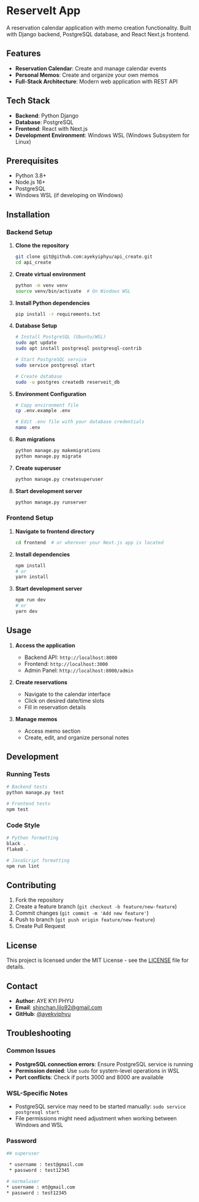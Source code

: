 # ReserveIt App

A reservation calendar application with memo creation functionality. Built with Django backend, PostgreSQL database, and React Next.js frontend.

## Features

- **Reservation Calendar**: Create and manage calendar events
- **Personal Memos**: Create and organize your own memos
- **Full-Stack Architecture**: Modern web application with REST API

## Tech Stack

- **Backend**: Python Django
- **Database**: PostgreSQL
- **Frontend**: React with Next.js
- **Development Environment**: Windows WSL (Windows Subsystem for Linux)

## Prerequisites

- Python 3.8+
- Node.js 16+
- PostgreSQL
- Windows WSL (if developing on Windows)

## Installation

### Backend Setup

1. **Clone the repository**
   ```bash
   git clone git@github.com:ayekyiphyu/api_create.git
   cd api_create
   ```

2. **Create virtual environment**
   ```bash
   python -m venv venv
   source venv/bin/activate  # On Windows WSL
   ```

3. **Install Python dependencies**
   ```bash
   pip install -r requirements.txt
   ```

4. **Database Setup**
   ```bash
   # Install PostgreSQL (Ubuntu/WSL)
   sudo apt update
   sudo apt install postgresql postgresql-contrib

   # Start PostgreSQL service
   sudo service postgresql start

   # Create database
   sudo -u postgres createdb reserveit_db
   ```

5. **Environment Configuration**
   ```bash
   # Copy environment file
   cp .env.example .env

   # Edit .env file with your database credentials
   nano .env
   ```

6. **Run migrations**
   ```bash
   python manage.py makemigrations
   python manage.py migrate
   ```

7. **Create superuser**
   ```bash
   python manage.py createsuperuser
   ```

8. **Start development server**
   ```bash
   python manage.py runserver
   ```

### Frontend Setup

1. **Navigate to frontend directory**
   ```bash
   cd frontend  # or wherever your Next.js app is located
   ```

2. **Install dependencies**
   ```bash
   npm install
   # or
   yarn install
   ```

3. **Start development server**
   ```bash
   npm run dev
   # or
   yarn dev
   ```

## Usage

1. **Access the application**
   - Backend API: `http://localhost:8000`
   - Frontend: `http://localhost:3000`
   - Admin Panel: `http://localhost:8000/admin`

2. **Create reservations**
   - Navigate to the calendar interface
   - Click on desired date/time slots
   - Fill in reservation details

3. **Manage memos**
   - Access memo section
   - Create, edit, and organize personal notes

## Development

### Running Tests
```bash
# Backend tests
python manage.py test

# Frontend tests
npm test
```

### Code Style
```bash
# Python formatting
black .
flake8 .

# JavaScript formatting
npm run lint
```

## Contributing

1. Fork the repository
2. Create a feature branch (`git checkout -b feature/new-feature`)
3. Commit changes (`git commit -m 'Add new feature'`)
4. Push to branch (`git push origin feature/new-feature`)
5. Create Pull Request

## License

This project is licensed under the MIT License - see the [LICENSE](LICENSE) file for details.

## Contact

- **Author**: AYE KYI PHYU
- **Email**: shinchan.lilo92@gmail.com
- **GitHub**: [@ayekyiphyu](https://github.com/ayekyiphyu)

## Troubleshooting

### Common Issues

- **PostgreSQL connection errors**: Ensure PostgreSQL service is running
- **Permission denied**: Use `sudo` for system-level operations in WSL
- **Port conflicts**: Check if ports 3000 and 8000 are available

### WSL-Specific Notes

- PostgreSQL service may need to be started manually: `sudo service postgresql start`
- File permissions might need adjustment when working between Windows and WSL



### Password

``` bash
## superuser

 * username : test@gmail.com
 * password : test12345

# normaluser
* username : mt@gmail.com
* password : test12345

```